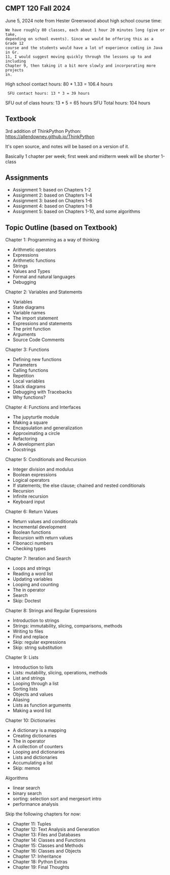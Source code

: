 ## CMPT 120 Fall 2024


June 5, 2024 note from Hester Greenwood about high school course time:

    We have roughly 80 classes, each about 1 hour 20 minutes long (give or take,
    depending on school events). Since we would be offering this as a Grade 12
    course and the students would have a lot of experience coding in Java in Gr.
    11, I would suggest moving quickly through the lessons up to and including
    Chapter 9, then taking it a bit more slowly and incorporating more projects
    in.

High school contact hours: 80 * 1.33 = 106.4 hours

     SFU contact hours: 13 * 3 = 39 hours
SFU out of class hours: 13 * 5 = 65 hours
       SFU Total hours:          104 hours

## Textbook
3rd addition of ThinkPython Python: https://allendowney.github.io/ThinkPython

It's open source, and notes will be based on a version of it. 

Basically 1 chapter per week; first week and midterm week will be shorter
1-class

## Assignments

- Assignment 1: based on Chapters 1-2
- Assignment 2: based on Chapters 1-4
- Assignment 3: based on Chapters 1-6
- Assignment 4: based on Chapters 1-8
- Assignment 5: based on Chapters 1-10, and some algorithms

## Topic Outline (based on Textbook)

Chapter 1: Programming as a way of thinking
- Arithmetic operators
- Expressions
- Arithmetic functions
- Strings
- Values and Types
- Formal and natural languages
- Debugging

Chapter 2: Variables and Statements
- Variables
- State diagrams
- Variable names
- The import statement
- Expressions and statements
- The print function
- Arguments
- Source Code Comments

Chapter 3: Functions
- Defining new functions
- Parameters
- Calling functions
- Repetition
- Local variables
- Stack diagrams
- Debugging with Tracebacks
- Why functions?

Chapter 4: Functions and Interfaces
- The jupyturtle module
- Making a square
- Encapsulation and generalization
- Approximating a circle
- Refactoring
- A development plan
- Docstrings

Chapter 5: Conditionals and Recursion
- Integer division and modulus
- Boolean expressions
- Logical operators
- If statements; the else clause; chained and nested conditionals
- Recursion
- Infinite recursion
- Keyboard input

Chapter 6: Return Values
- Return values and conditionals
- Incremental development
- Boolean functions
- Recursion with return values
- Fibonacci numbers
- Checking types

Chapter 7: Iteration and Search
- Loops and strings
- Reading a word list
- Updating variables
- Looping and counting
- The in operator
- Search
- Skip: Doctest

Chapter 8: Strings and Regular Expressions
- Introduction to strings
- Strings: immutability, slicing, comparisons, methods
- Writing to files
- Find and replace
- Skip: regular expressions
- Skip: string substitution

Chapter 9: Lists
- Introduction to lists
- Lists: mutability, slicing, operations, methods
- List and strings
- Looping through a list
- Sorting lists
- Objects and values
- Aliasing
- Lists as function arguments
- Making a word list

Chapter 10: Dictionaries
- A dictionary is a mapping
- Creating dictionaries
- The in operator
- A collection of counters
- Looping and dictionaries
- Lists and dictionaries
- Accumulating a list
- Skip: memos

Algorithms
- linear search
- binary search
- sorting: selection sort and mergesort intro
- performance analysis

Skip the following chapters for now:
- Chapter 11: Tuples
- Chapter 12: Text Analysis and Generation
- Chapter 13: Files and Databases
- Chapter 14: Classes and Functions
- Chapter 15: Classes and Methods
- Chapter 16: Classes and Objects
- Chapter 17: Inheritance
- Chapter 18: Python Extras
- Chapter 19: Final Thoughts